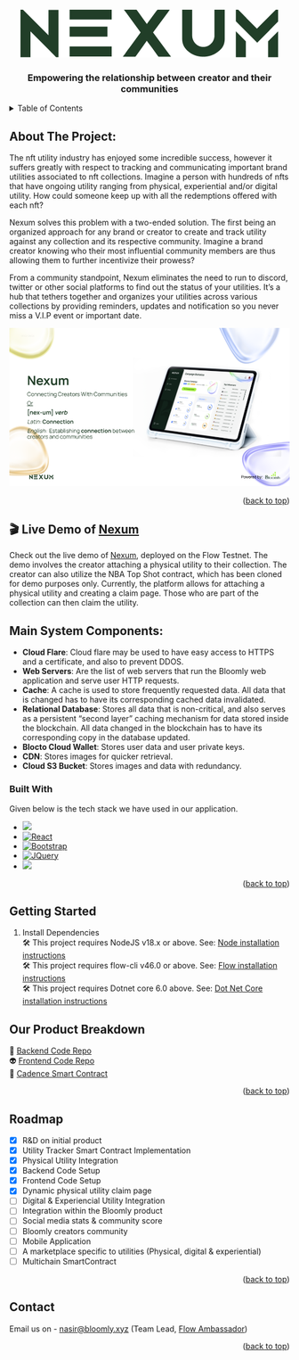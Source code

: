 
<!-- PROJECT LOGO -->
<br />
<div align="center">
  <a href="https://github.com/othneildrew/Best-README-Template">
    <img src="https://github.com/Bloomly-xyz/campaign-manager/blob/main/Images/nexum%20logo.png" alt="Logo" >
  </a>

  <h3 align="center">Empowering the relationship between creator and their communities</h3>

   
</div>


<a name="readme-top"></a>
<!-- TABLE OF CONTENTS -->
<details>
  <summary>Table of Contents</summary>
  <ol>
    <li>
      <a href="#about-the-project">About The Project</a>
      <ul>
        <li><a href="#main-system-components">Main System Components</a></li>
        <li><a href="#built-with">Built With</a></li>
      </ul>
    </li>
    <li>
      <a href="#getting-started">Getting Started</a>
      <ul>
        <li><a href="#prerequisites">Prerequisites</a></li>
        <li><a href="#installation">Installation</a></li>
      </ul>
    </li> 
    <li><a href="#roadmap">Roadmap</a></li>
    <li><a href="#contact">Contact</a></li> 
  </ol>
</details>



<!-- ABOUT THE PROJECT -->
## About The Project:  
<p>The nft utility industry has enjoyed some incredible success, however it suffers greatly with respect to tracking and communicating important brand utilities associated to nft collections. Imagine a person with hundreds of nfts that have ongoing utility ranging from physical, experiential and/or digital utility. How could someone keep up with all the redemptions offered with each nft?

Nexum solves this problem with a  two-ended solution. The first being an organized approach for any brand or creator to create and track utility against any collection and its respective community. Imagine a brand creator knowing who their most influential community members are thus allowing them to further incentivize their prowess? 

From a community standpoint, Nexum eliminates the need to run to discord, twitter or other social platforms to find out the status of your utilities. It’s a hub that  tethers together and organizes your utilities across various collections by providing reminders, updates and notification so you never miss a V.I.P event or important date. </p>
 
<img src="https://github.com/Bloomly-xyz/campaign-manager/blob/main/Images/Bloomly%20-%20Hackathon.png" style="max-width: 100%;" /> 
 
<p align="right">(<a href="#readme-top">back to top</a>)</p>

## 🎬 Live Demo of [Nexum][Nexum-url]
Check out the live demo of [Nexum][Nexum-url], deployed on the Flow Testnet. The demo involves the creator attaching a physical utility to their collection. The creator can also utilize the NBA Top Shot contract, which has been cloned for demo purposes only. Currently, the platform allows for attaching a physical utility and creating a claim page. Those who are part of the collection can then claim the utility.

 
## Main System Components:
* **Cloud Flare**: Cloud flare may be used to have easy access to HTTPS and a certificate, and also to prevent DDOS.
* **Web Servers**: Are the list of web servers that run the Bloomly web application and serve user HTTP requests.
* **Cache**: A cache is used to store frequently requested data. All data that is changed has to have its corresponding cached data invalidated.
* **Relational Database**: Stores all data that is non-critical, and also serves as a persistent “second layer” caching mechanism for data stored inside the blockchain.  All data changed in the blockchain has to have its corresponding copy in the database updated.
* **Blocto Cloud Wallet**: Stores user data and user private keys. 
* **CDN**: Stores images for quicker retrieval. 
* **Cloud S3 Bucket**: Stores images and data with redundancy. 

### Built With
Given below is the tech stack we have used in our application. 

* <a href="https://dotnetcore.org/"><image src="https://github.com/Bloomly-xyz/campaign-manager/blob/backend/Images/DotNet.png" width="5%"/></a>
* [![React][React.js]][React-url]
* [![Bootstrap][Bootstrap.com]][Bootstrap-url]
* [![JQuery][JQuery.com]][JQuery-url]
* <a href="https://flow.com"><image src="https://github.com/Bloomly-xyz/campaign-manager/blob/main/Images/Flow.com_wordmark_BlackText.png" width="12%"/></a> 

<p align="right">(<a href="#readme-top">back to top</a>)</p>
 

<!-- GETTING STARTED -->
## Getting Started

1. Install Dependencies <br/>
🛠 This project requires NodeJS v18.x or above. See: [Node installation instructions][Node-url] <br/>
🛠 This project requires flow-cli v46.0 or above. See: [Flow installation instructions][FlowCLI-url] <br/>
🛠 This project requires Dotnet core 6.0 above. See: [Dot Net Core installation instructions][DotNetCore-Version_url] <br/>


## Our Product Breakdown <br/>
  🥷 [Backend Code Repo][Backend-Code Repo] <br/>
  👽 [Frontend Code Repo][Frontend-Code-Repo]<br/>
  🤖 [Cadence Smart Contract][Cadence-Smart-Contract]<br/>
  
<p align="right">(<a href="#readme-top">back to top</a>)</p>

 

<!-- ROADMAP -->
## Roadmap

- [x] R&D on initial product 
- [x] Utility Tracker Smart Contract Implementation 
- [x] Physical Utility Integration 
- [x] Backend Code Setup
- [x] Frontend Code Setup
- [x] Dynamic physical utility claim page 
- [ ] Digital & Experiencial Utility Integration 
- [ ] Integration within the Bloomly product
- [ ] Social media stats & community score
- [ ] Bloomly creators community
- [ ] Mobile Application
- [ ] A marketplace specific to utilities (Physical, digital & experiential)
- [ ] Multichain SmartContract 
 
<p align="right">(<a href="#readme-top">back to top</a>)</p>

 
<!-- CONTACT -->
## Contact

Email us on -  nasir@bloomly.xyz (Team Lead, [Flow Ambassador][Flow-Ambassador])

 
<p align="right">(<a href="#readme-top">back to top</a>)</p>


<!-- MARKDOWN LINKS & IMAGES --> 
[product-screenshot]: images/screenshot.png

[Dotnet]: https://github.com/Bloomly-xyz/campaign-manager/blob/backend/Images/DotNet.png?style=for-the-badge&logo=react&logoColor=61DAFB
[Dotnet-url]: https://dotnetcore.org/
[React.js]: https://img.shields.io/badge/React-20232A?style=for-the-badge&logo=react&logoColor=61DAFB
[React-url]: https://reactjs.org/
[DotNetCore_image]: https://github.com/simple-icons/simple-icons/blob/develop/icons/dotnet.svg
[DotNetCore-url]: https://dotnetcore.org/
[Bootstrap.com]: https://img.shields.io/badge/Bootstrap-563D7C?style=for-the-badge&logo=bootstrap&logoColor=white
[Bootstrap-url]: https://getbootstrap.com
[JQuery.com]: https://img.shields.io/badge/jQuery-0769AD?style=for-the-badge&logo=jquery&logoColor=white
[JQuery-url]: https://jquery.com 
[FlowCLI-url]: https://developers.flow.com/tools/flow-cli
[DotNetCore-Version_url]: https://learn.microsoft.com/en-us/dotnet/core/install/windows?tabs=net70
[Node-url]: https://nodejs.org/en/download/
[Flow-Ambassador]: https://flowambassadors.notion.site/Meet-Flow-Ambassadors-964a10f130394128b7e767ecd4d4e733
[Nexum-url]: https://nexum.bloomly.xyz/login
[Backend-Code Repo]: https://github.com/Bloomly-xyz/campaign-manager/tree/main/backend
[Frontend-Code-Repo]: https://github.com/Bloomly-xyz/campaign-manager/tree/main/frontend
[Cadence-Smart-Contract]: https://github.com/Bloomly-xyz/campaign-manager/tree/main/contract
